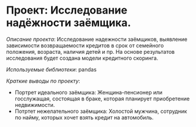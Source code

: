 # Проект: Исследование надёжности заёмщика.

*Описание проекта*: Исследование надежности заёмщиков, выявление зависимости возвращаемости кредитов в срок от семейного положения, возраста, наличия детей и пр. На основе результатов исследования будет создана модели кредитного скоринга.

*Используемые библиотеки*: pandas

*Краткие выводы по проекту*:
* Портрет идеального заёмщика: Женщина-пенсионер или госслужащая, состоящая в браке, которая планирует приобретение недвижимости. 
* Потртет нежелательного заёмщика: Холостой мужчина, сотрудник по найму, которых хочет взять кредит на автомобиль.
